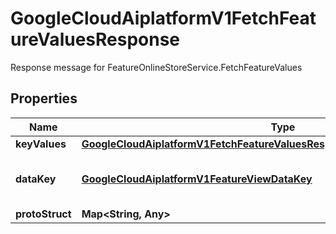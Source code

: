 

# GoogleCloudAiplatformV1FetchFeatureValuesResponse

Response message for FeatureOnlineStoreService.FetchFeatureValues

## Properties

| Name | Type | Description | Notes |
|------------ | ------------- | ------------- | -------------|
|**keyValues** | [**GoogleCloudAiplatformV1FetchFeatureValuesResponseFeatureNameValuePairList**](GoogleCloudAiplatformV1FetchFeatureValuesResponseFeatureNameValuePairList.md) | Feature values in KeyValue format. |  [optional] |
|**dataKey** | [**GoogleCloudAiplatformV1FeatureViewDataKey**](GoogleCloudAiplatformV1FeatureViewDataKey.md) | The data key associated with this response. Will only be populated for FeatureOnlineStoreService.StreamingFetchFeatureValues RPCs. |  [optional] |
|**protoStruct** | **Map&lt;String, Any&gt;** | Feature values in proto Struct format. |  [optional] |



